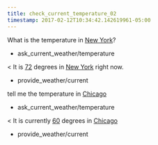 ```yaml
---
title: check_current_temperature_02
timestamp: 2017-02-12T10:34:42.142619961-05:00
---
```


What is the temperature in [New York](city)?
* ask_current_weather/temperature

< It is [72](temperature) degrees in [New York](city) right now.
* provide_weather/current

tell me the temperature in [Chicago](city)
* ask_current_weather/temperature

< It is currently [60](temperature) degrees in [Chicago](city)
* provide_weather/current
